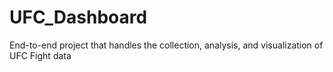 # UFC_Dashboard
End-to-end project that handles the collection, analysis, and visualization of UFC Fight data
